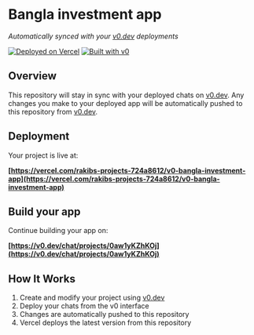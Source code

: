 # Bangla investment app

*Automatically synced with your [v0.dev](https://v0.dev) deployments*

[![Deployed on Vercel](https://img.shields.io/badge/Deployed%20on-Vercel-black?style=for-the-badge&logo=vercel)](https://vercel.com/rakibs-projects-724a8612/v0-bangla-investment-app)
[![Built with v0](https://img.shields.io/badge/Built%20with-v0.dev-black?style=for-the-badge)](https://v0.dev/chat/projects/0aw1yKZhKOj)

## Overview

This repository will stay in sync with your deployed chats on [v0.dev](https://v0.dev).
Any changes you make to your deployed app will be automatically pushed to this repository from [v0.dev](https://v0.dev).

## Deployment

Your project is live at:

**[https://vercel.com/rakibs-projects-724a8612/v0-bangla-investment-app](https://vercel.com/rakibs-projects-724a8612/v0-bangla-investment-app)**

## Build your app

Continue building your app on:

**[https://v0.dev/chat/projects/0aw1yKZhKOj](https://v0.dev/chat/projects/0aw1yKZhKOj)**

## How It Works

1. Create and modify your project using [v0.dev](https://v0.dev)
2. Deploy your chats from the v0 interface
3. Changes are automatically pushed to this repository
4. Vercel deploys the latest version from this repository